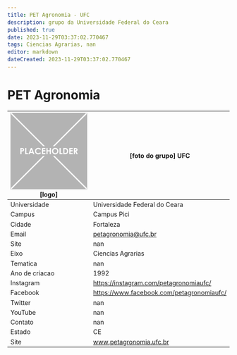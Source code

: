 ```yaml
---
title: PET Agronomia - UFC
description: grupo da Universidade Federal do Ceara
published: true
date: 2023-11-29T03:37:02.770467
tags: Ciencias Agrarias, nan
editor: markdown
dateCreated: 2023-11-29T03:37:02.770467
---
```


# PET Agronomia


| ![placeholder.png](/placeholder.png) [logo] | [foto do grupo] UFC         |
| ------------------------------------------- | ------------------------------------------------- |
| Universidade                                | Universidade Federal do Ceara      |
| Campus                                      | Campus Pici            |
| Cidade                                      | Fortaleza             |
| Email                                       | petagronomia@ufc.br             |
| Site                                        | nan              |
| Eixo                                        | Ciencias Agrarias              |
| Tematica                                    | nan          |
| Ano de criacao                              | 1992        |
| Instagram                                   | https://instagram.com/petagronomiaufc/         |
| Facebook                                    | https://www.facebook.com/petagronomiaufc/          |
| Twitter                                     | nan           |
| YouTube                                     | nan           |
| Contato                                     | nan         |
| Estado                                      |  CE            |
| Site                                        | www.petagronomia.ufc.br |
